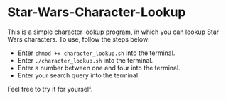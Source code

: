 # Star-Wars-Character-Lookup

This is a simple character lookup program, in which you can lookup Star Wars characters.
To use, follow the steps below:
 - Enter `chmod +x character_lookup.sh` into the terminal.
 - Enter `./character_lookup.sh` into the terminal.
 - Enter a number between one and four into the terminal.
 - Enter your search query into the terminal.

Feel free to try it for yourself.
